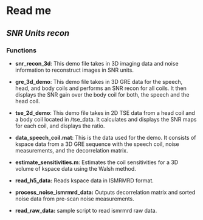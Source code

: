 

# Read me 
## _SNR Units recon_


### Functions

- **snr_recon_3d**: This demo file takes in 3D imaging data and noise information to reconstruct images in SNR units.

- **gre_3d_demo**: This demo file takes in 3D GRE data for the speech, head, and body coils and performs an SNR recon for all coils. It then displays the SNR gain over the body coil for both, the speech and the head coil. 

- **tse_2d_demo**: This demo file takes in 2D TSE data from a head coil and a body coil located in /tse_data. It calculates and displays the SNR maps for each coil, and displays the ratio.
 
- **data_speech_coil.mat**: This is the data used for the demo. It consists of kspace data from a 3D GRE sequence with the speech coil, noise measurements, and the     decorrelation matrix.

- **estimate_sensitivities.m**: Estimates the coil sensitivities for a 3D volume of kspace data using the Walsh method.

- **read_h5_data:** Reads kspace data in ISMRMRD format.

- **process_noise_ismrmrd_data:** Outputs decorrelation matrix and sorted noise data from pre-scan noise measurements.

- **read_raw_data:** sample script to read ismrmrd raw data.
